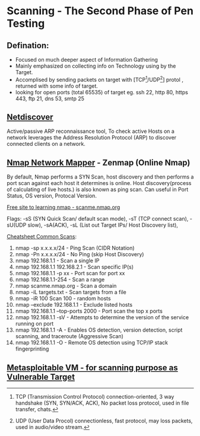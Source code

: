 # Scanning - The Second Phase of Pen Testing

## Defination:
- Focused on much deeper aspect of Information Gathering
- Mainly emphasized on collecting info on Technology using by the Target. 
- Accomplised by sending packets on target with [TCP[^1]/UDP[^2]] protol , returned with some info of target.
- looking for open ports (total 65535) of target eg. ssh 22, http 80, https 443, ftp 21, dns 53, smtp 25

## [Netdiscover](https://www.kali.org/tools/netdiscover/)
Active/passive ARP reconnaissance tool, To check active Hosts on a network
leverages the Address Resolution Protocol (ARP) to discover connected clients on a network.


## [Nmap Network Mapper](https://nmap.online/en/nmap-commands) - Zenmap (Online Nmap)
By default, Nmap performs a SYN Scan, host discovery and then performs a port scan against each host it determines is online.
Host discovery(process of calculating of live hosts.) is also known as ping scan.
Can useful in Port Status, OS version, Protocal Version.

[Free site to learning nmap - scanme.nmap.org](http://scanme.nmap.org/)

Flags:
-sS (SYN Quick Scan/ default scan mode), -sT (TCP connect scan), -sU(UDP slow), -sA(ACK), -sL (List out Target IPs/ Host Discovery list), 

[Cheatsheet Common Scans](https://www.stationx.net/nmap-cheat-sheet/):
1. nmap -sp x.x.x.x/24 - Ping Scan (CIDR Notation)
2. nmap -Pn x.x.x.x/24 - No Ping (skip Host Discovery)
3. nmap 192.168.1.1 - Scan a single IP
4. nmap 192.168.1.1 192.168.2.1 -	Scan specific IP(s)
5. nmap 192.168.1.1 -p xx	- Port scan for port xx
6. nmap 192.168.1.1-254 - Scan a range
7. nmap scanme.nmap.org -	Scan a domain
8. nmap -iL targets.txt - Scan targets from a file
9. nmap -iR 100	Scan 100 - random hosts
10. nmap –exclude 192.168.1.1	- Exclude listed hosts
11. nmap 192.168.1.1 –top-ports 2000	- Port scan the top x ports
12. nmap 192.168.1.1 -sV	- Attempts to determine the version of the service running on port
13. nmap 192.168.1.1 -A -	Enables OS detection, version detection, script scanning, and traceroute (Aggressive Scan)
14. nmap 192.168.1.1 -O	- Remote OS detection using TCP/IP stack fingerprinting



## [Metasploitable VM - for scanning purpose as Vulnerable Target](https://sourceforge.net/directory/windows/?q=vulnerable+machine)





[^1]: TCP (Transmission Control Protocol) connection-oriented, 3 way handshake (SYN, SYN/ACK, ACK), No packet loss protocol, used in file transfer, chats.
[^2]: UDP (User Data Procol) connectionless, fast protocol, may loss packets, used in audio/video stream.
